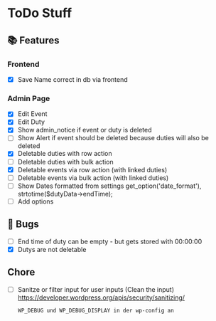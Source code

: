 # ToDo Stuff

## 📚 Features

### Frontend
- [x] Save Name correct in db via frontend

### Admin Page
- [x] Edit Event
- [x] Edit Duty
- [x] Show admin_notice if event or duty is deleted
- [ ] Show Alert if event should be deleted because duties will also be deleted 
- [x] Deletable duties with row action
- [ ] Deletable duties with bulk action
- [x] Deletable events via row action (with linked duties)
- [ ] Deletable events via bulk action (with linked duties)
- [ ] Show Dates formatted from settings
      get_option('date_format'), strtotime($dutyData->endTime);
- [ ] Add options

## 🐞 Bugs

- [ ] End time of duty can be empty - but gets stored with 00:00:00
- [x] Dutys are not deletable

## Chore

- [ ] Sanitze or filter input for user inputs (Clean the input)
      https://developer.wordpress.org/apis/security/sanitizing/
      
      WP_DEBUG und WP_DEBUG_DISPLAY in der wp-config an